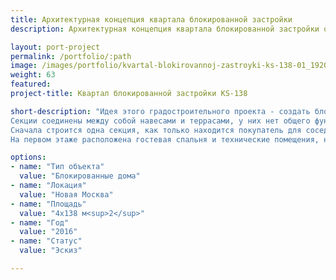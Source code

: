 ```yaml
---
title: Архитектурная концепция квартала блокированной застройки
description: Архитектурная концепция квартала блокированной застройки от архитектурного бюро А510. Индивидуальное проектирование на заказ.

layout: port-project
permalink: /portfolio/:path
image: /images/portfolio/kvartal-blokirovannoj-zastroyki-ks-138-01_1920w.jpg
weight: 63
featured:
project-title: Квартал блокированной застройки KS-138

short-description: "Идея этого градостроительного проекта - создать блок-секцию жилого дома, которую можно объединить и в дуплекс, и в лейн-хаус, и в квадрохаус.
Секции соединены между собой навесами и террасами, у них нет общего фундамента, поэтому возможно строить блок-секции по очереди, а не весь дуплекс сразу.
Сначала строится одна секция, как только находится покупатель для соседней - пристраивается еще один блок. Из гостиной второго этажа есть выход на террасу над навесом для машины.
На первом этаже расположена гостевая спальня и технические помещения, на третьем этаже - спальни."

options:
- name: "Тип объекта"
  value: "Блокированные дома"
- name: "Локация"
  value: "Новая Москва"
- name: "Площадь"
  value: "4х138 м<sup>2</sup>"
- name: "Год"
  value: "2016"
- name: "Статус"
  value: "Эскиз"

---
```

